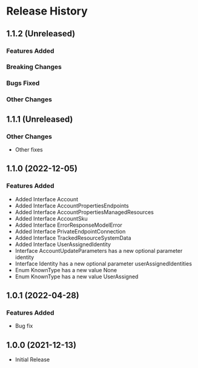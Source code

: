 # Release History

## 1.1.2 (Unreleased)

### Features Added

### Breaking Changes

### Bugs Fixed

### Other Changes

## 1.1.1 (Unreleased)

### Other Changes

  - Other fixes

## 1.1.0 (2022-12-05)
    
### Features Added

  - Added Interface Account
  - Added Interface AccountPropertiesEndpoints
  - Added Interface AccountPropertiesManagedResources
  - Added Interface AccountSku
  - Added Interface ErrorResponseModelError
  - Added Interface PrivateEndpointConnection
  - Added Interface TrackedResourceSystemData
  - Added Interface UserAssignedIdentity
  - Interface AccountUpdateParameters has a new optional parameter identity
  - Interface Identity has a new optional parameter userAssignedIdentities
  - Enum KnownType has a new value None
  - Enum KnownType has a new value UserAssigned
    
## 1.0.1 (2022-04-28)

### Features Added

  - Bug fix

## 1.0.0 (2021-12-13)

- Initial Release
